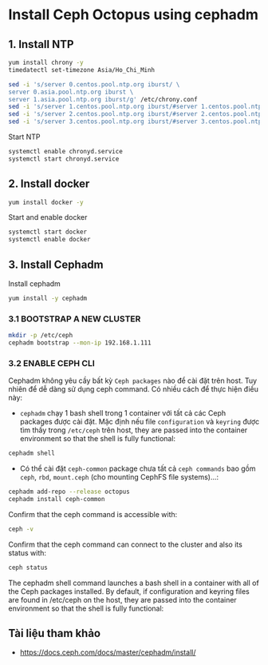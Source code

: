 # Install Ceph Octopus using cephadm

## 1. Install NTP
```sh
yum install chrony -y
timedatectl set-timezone Asia/Ho_Chi_Minh

sed -i 's/server 0.centos.pool.ntp.org iburst/ \
server 0.asia.pool.ntp.org iburst \
server 1.asia.pool.ntp.org iburst/g' /etc/chrony.conf
sed -i 's/server 1.centos.pool.ntp.org iburst/#server 1.centos.pool.ntp.org iburst/g' /etc/chrony.conf
sed -i 's/server 2.centos.pool.ntp.org iburst/#server 2.centos.pool.ntp.org iburst/g' /etc/chrony.conf
sed -i 's/server 3.centos.pool.ntp.org iburst/#server 3.centos.pool.ntp.org iburst/g' /etc/chrony.conf
```
Start NTP
```sh
systemctl enable chronyd.service
systemctl start chronyd.service
```
## 2. Install docker
```sh
yum install docker -y
```
Start and enable docker
```sh
systemctl start docker
systemctl enable docker
```
## 3. Install Cephadm
Install cephadm
```sh
yum install -y cephadm
```
### 3.1 BOOTSTRAP A NEW CLUSTER
```sh
mkdir -p /etc/ceph
cephadm bootstrap --mon-ip 192.168.1.111
```
### 3.2 ENABLE CEPH CLI
Cephadm không yêu cầy bất kỳ `Ceph packages` nào để cài đặt trên host. Tuy nhiên để dễ dàng sử dụng ceph command. Có nhiều cách để thực hiện điều này:

- `cephadm` chạy 1 bash shell trong 1 container với tất cả các Ceph packages được cài đặt. Mặc định nếu file `configuration` và `keyring` được tìm thấy trong `/etc/ceph` trên host, they are passed into the container environment so that the shell is fully functional:
```sh
cephadm shell
```
- Có thể cài đặt `ceph-common` package chưa tất cả `ceph commands` bao gồm `ceph`, `rbd`, `mount.ceph` (cho mounting CephFS file systems)...:
```sh
cephadm add-repo --release octopus
cephadm install ceph-common
```
Confirm that the ceph command is accessible with:
```sh
ceph -v
```
Confirm that the ceph command can connect to the cluster and also its status with:
```sh
ceph status
```
The cephadm shell command launches a bash shell in a container with all of the Ceph packages installed. By default, if configuration and keyring files are found in /etc/ceph on the host, they are passed into the container environment so that the shell is fully functional:

## Tài liệu tham khảo
- https://docs.ceph.com/docs/master/cephadm/install/
